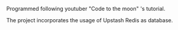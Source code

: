 Programmed following youtuber "Code to the moon" 's tutorial.

The project incorporates the usage of Upstash Redis as database.

